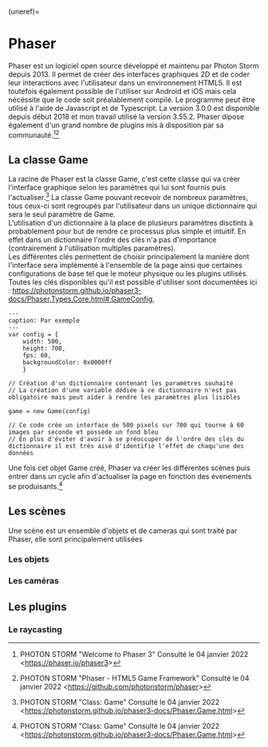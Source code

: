 (uneref)=
# Phaser
Phaser est un logiciel open source développé et maintenu par Photon Storm depuis 2013. Il permet de créer des interfaces graphiques 2D et de coder leur interactions avec l'utilisateur dans un environnement HTML5. Il est toutefois également possible de l'utiliser sur Android et iOS mais cela nécéssite que le code soit préalablement compilé. Le programme peut être utilisé à l'aide de Javascript et de Typescript. La version 3.0.0 est disponible depuis début 2018 et mon travail utilisé la version 3.55.2. Phaser dipose également d'un grand nombre de plugins mis à disposition par sa communauté.[^scr1][^scr2]
## La classe Game
La racine de Phaser est la classe Game, c'est cette classe qui va créer l'interface graphique selon les paramètres qui lui sont fournis puis l'actualiser.[^src3] La classe Game pouvant recevoir de nombreux paramètres, tous ceux-ci sont regroupés par l'utilisateur dans un unique dictionnaire qui sera le seul paramètre de Game.  
L'utilisation d'un dictionnaire à la place de plusieurs paramètres disctints à probablement pour but de rendre ce processus plus simple et intuitif. En effet dans un dictionnaire l'ordre des clés n'a pas d'importance (contrairement à l'utilisation multiples paramètres).  
Les différentes clés permettent de choisir principalement la manière dont l'interface sera implémenté à l'ensemble de la page ainsi que certaines configurations de base tel que le moteur physique ou les plugins utilisés. Toutes les clés disponibles  qu'il est possible d'utiliser sont documentées ici : <https://photonstorm.github.io/phaser3-docs/Phaser.Types.Core.html#.GameConfig>, 
```{code-block} js
---
caption: Par exemple
---
var config = {
    width: 500,
    height: 700,
    fps: 60,
    backgroundColor: 0x0000ff
    }

// Création d'un dictionnaire contenant les paramètres souhaité
// La création d'une variable dédiée à ce dictionnaire n'est pas obligatoire mais peut aider à rendre les paramètres plus lisibles

game = new Game(config)

// Ce code crée un interface de 500 pixels sur 700 qui tourne à 60 images par seconde et possède un fond bleu
// En plus d'éviter d'avoir à se préoccuper de l'ordre des clés du dictionnaire il est très aisé d'identifié l'effet de chaqu'une des données
```
Une fois cet objet Game créé, Phaser va créer les différentes scènes puis entrer dans un cycle afin d'actualiser la page en fonction des évenements se produisants.[^src3]
## Les scènes
Une scène est un ensemble d'objets et de cameras qui sont traité par Phaser, elle sont principalement utilisées
### Les objets
### Les caméras

## Les plugins
### Le raycasting




[^scr1]: PHOTON STORM "Welcome to Phaser 3" Consulté le 04 janvier 2022 <<https://phaser.io/phaser3>>
[^scr2]: PHOTON STORM "Phaser - HTML5 Game Framework" Consulté le 04 janvier 2022 <<https://github.com/photonstorm/phaser>>
[^src3]: PHOTON STORM "Class: Game" Consulté le 04 janvier 2022 <<https://photonstorm.github.io/phaser3-docs/Phaser.Game.html>>
